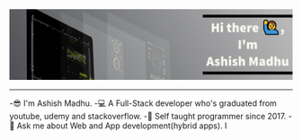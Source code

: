 <img src="https://github.com/AshishMadhu/AshishMadhu/blob/main/My%20Post.png" alt="My banner"/>

<hr>
-😎 I'm Ashish Madhu.
-💻 A Full-Stack developer who's graduated from youtube, udemy and stackoverflow.
-🌭 Self taught programmer since 2017.
-💬 Ask me about Web and App development(hybrid apps).
I 
<!--
**AshishMadhu/AshishMadhu** is a ✨ _special_ ✨ repository because its `README.md` (this file) appears on your GitHub profile.

Here are some ideas to get you started:

- 🔭 I’m currently working on ...
- 🌱 I’m currently learning ...
- 👯 I’m looking to collaborate on ...
- 🤔 I’m looking for help with ...
- 💬 Ask me about ...
- 📫 How to reach me: ...
- 😄 Pronouns: ...
- ⚡ Fun fact: ...
-->
